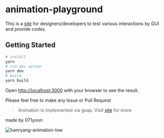 # animation-playground

This is a [site](hetae.github.io/animation-playground/) for designers/developers to test various interactions by GUI and provide codes.

## Getting Started

```bash
# install
yarn
# run dev server
yarn dev
# build
yarn build
```

Open [http://localhost:3000](http://localhost:3000) with your browser to see the result.

Please feel free to make any Issue or Pull Request

> Animation is implemented via gsap.
> Visit [site](https://greensock.com/) for more

made by 071yoon

![hanryang-animation-low](https://github.com/hetae/animation-playground/assets/66371206/027fb518-8750-426d-a5b0-4457996e1deb)
